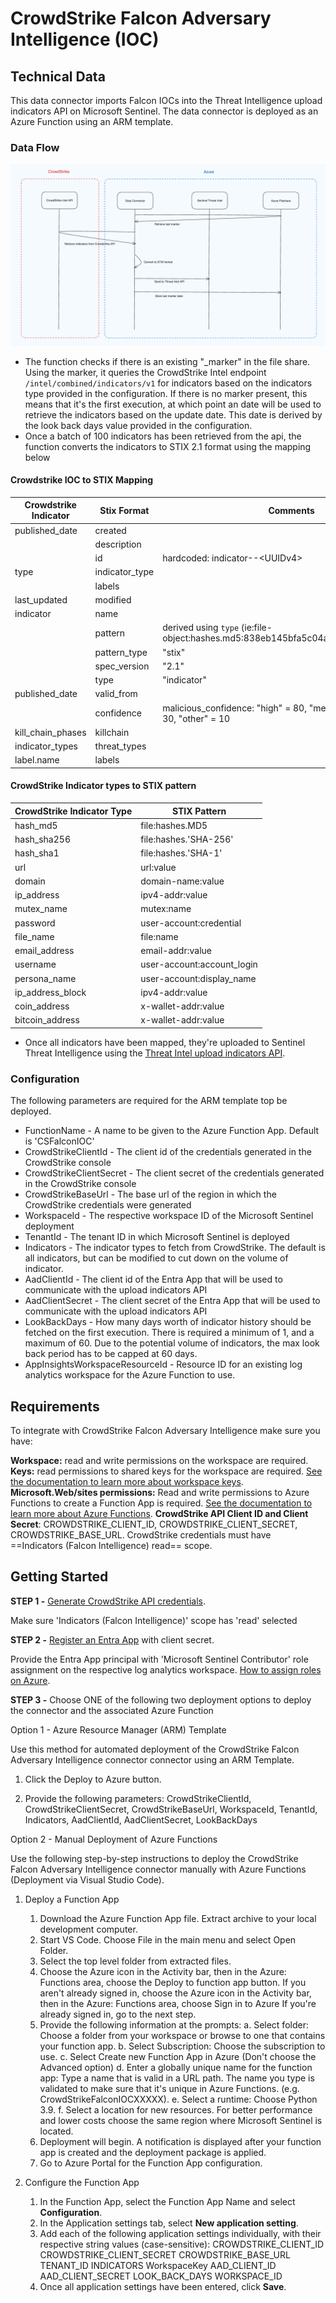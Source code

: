 # CrowdStrike Falcon Adversary Intelligence (IOC)

## Technical Data

This data connector imports Falcon IOCs into the Threat Intelligence upload indicators API on Microsoft Sentinel. The data connector is deployed as an Azure Function using an ARM template.

### Data Flow

![image](./media/dataconnector_diagram.png)

- The function checks if there is an existing "_marker" in the file share. Using the marker, it queries the CrowdStrike Intel endpoint `/intel/combined/indicators/v1` for indicators based on the indicators type provided in the configuration. If there is no marker present, this means that it's the first execution, at which point an date will be used to retrieve the indicators based on the update date. This date is derived by the look back days value provided in the configuration.
- Once a batch of 100 indicators has been retrieved from the api, the function converts the indicators to STIX 2.1 format using the mapping below

#### Crowdstrike IOC to STIX Mapping

| Crowdstrike Indicator | Stix Format    | Comments                                                                          |
| --------------------- | -------------- | --------------------------------------------------------------------------------- |
| published_date        | created        |                                                                                   |
|                       | description    |                                                                                   |
|                       | id             | hardcoded: indicator--\<UUIDv4\>                                                  |
| type                  | indicator_type |                                                                                   |
|                       | labels         |                                                                                   |
| last_updated          | modified       |                                                                                   |
| indicator             | name           |                                                                                   |
|                       | pattern        | derived using `type` (ie:file-object:hashes.md5:838eb145bfa5c04a7077d43cd77642c5) |
|                       | pattern_type   | "stix"                                                                            |
|                       | spec_version   | "2.1"                                                                             |
|                       | type           | "indicator"                                                                       |
| published_date        | valid_from     |                                                                                   |
|                       | confidence     | malicious_confidence: "high" = 80, "medium" = 60, "low" = 30, "other" = 10        |
| kill_chain_phases     | killchain      |                                                                                   |
| indicator_types       | threat_types   |                                                                                   |
| label\.name           | labels         |                                                                                   |

#### CrowdStrike Indicator types to STIX pattern

| CrowdStrike Indicator Type | STIX Pattern              |
|---------------------------|----------------------------|
| hash_md5                  | file:hashes.MD5            |
| hash_sha256               | file:hashes.'SHA-256'      |
| hash_sha1                 | file:hashes.'SHA-1'        |
| url                       | url:value                  |
| domain                    | domain-name:value          |
| ip_address                | ipv4-addr:value            |
| mutex_name                | mutex:name                 |
| password                  | user-account:credential    |
| file_name                 | file:name                  |
| email_address             | email-addr:value           |
| username                  | user-account:account_login |
| persona_name              | user-account:display_name  |
| ip_address_block          | ipv4-addr:value            |
| coin_address              | x-wallet-addr:value        |
| bitcoin_address           | x-wallet-addr:value        |

- Once all indicators have been mapped, they're uploaded to Sentinel Threat Intelligence using the [Threat Intel upload indicators API](https://learn.microsoft.com/en-us/azure/sentinel/upload-indicators-api).

### Configuration

The following parameters are required for the ARM template top be deployed.

- FunctionName - A name to be given to the Azure Function App. Default is 'CSFalconIOC'
- CrowdStrikeClientId - The client id of the credentials generated in the CrowdStrike console
- CrowdStrikeClientSecret - The client secret of the credentials generated in the CrowdStrike console
- CrowdStrikeBaseUrl - The base url of the region in which the CrowdStrike credentials were generated
- WorkspaceId - The respective workspace ID of the Microsoft Sentinel deployment
- TenantId - The tenant ID in which Microsoft Sentinel is deployed
- Indicators - The indicator types to fetch from CrowdStrike. The default is all indicators, but can be modified to cut down on the volume of indicator.
- AadClientId - The client id of the Entra App that will be used to communicate with the upload indicators API
- AadClientSecret - The client secret of the Entra App that will be used to communicate with the upload indicators API
- LookBackDays - How many days worth of indicator history should be fetched on the first execution. There is required a minimum of 1, and a maximum of 60. Due to the potential volume of indicators, the max look back period has to be capped at 60 days.
- AppInsightsWorkspaceResourceId - Resource ID for an existing log analytics workspace for the Azure Function to use.

## Requirements

To integrate with CrowdStrike Falcon Adversary Intelligence make sure you have:

**Workspace:** read and write permissions on the workspace are required.
**Keys:** read permissions to shared keys for the workspace are required. [See the documentation to learn more about workspace keys](https://learn.microsoft.com/en-us/azure/azure-monitor/agents/agent-windows?WT.mc_id=Portal-fx&tabs=setup-wizard#obtain-workspace-id-and-key).
**Microsoft\.Web\/sites permissions:** Read and write permissions to Azure Functions to create a Function App is required. [See the documentation to learn more about Azure Functions](https://learn.microsoft.com/en-us/azure/azure-functions/?WT.mc_id=Portal-fx).
**CrowdStrike API Client ID and Client Secret**: CROWDSTRIKE_CLIENT_ID, CROWDSTRIKE_CLIENT_SECRET, CROWDSTRIKE_BASE_URL. CrowdStrike credentials must have ==Indicators (Falcon Intelligence) read== scope.

## Getting Started

**STEP 1 -** [Generate CrowdStrike API credentials](https://www.crowdstrike.com/blog/tech-center/get-access-falcon-apis/).

Make sure 'Indicators (Falcon Intelligence)' scope has 'read' selected

**STEP 2 -** [Register an Entra App](https://learn.microsoft.com/entra/identity-platform/quickstart-register-app?WT.mc_id=Portal-fx) with client secret.

Provide the Entra App principal with 'Microsoft Sentinel Contributor' role assignment on the respective log analytics workspace. [How to assign roles on Azure](https://learn.microsoft.com/azure/role-based-access-control/role-assignments-portal?WT.mc_id=Portal-fx).

**STEP 3 -** Choose ONE of the following two deployment options to deploy the connector and the associated Azure Function

Option 1 - Azure Resource Manager (ARM) Template

Use this method for automated deployment of the CrowdStrike Falcon Adversary Intelligence connector connector using an ARM Template.

1. Click the Deploy to Azure button.

2. Provide the following parameters: CrowdStrikeClientId, CrowdStrikeClientSecret, CrowdStrikeBaseUrl, WorkspaceId, TenantId, Indicators, AadClientId, AadClientSecret, LookBackDays

Option 2 - Manual Deployment of Azure Functions

Use the following step-by-step instructions to deploy the CrowdStrike Falcon Adversary Intelligence connector manually with Azure Functions (Deployment via Visual Studio Code).

1. Deploy a Function App
    1. Download the Azure Function App file. Extract archive to your local development computer.
    2. Start VS Code. Choose File in the main menu and select Open Folder.
    3. Select the top level folder from extracted files.
    4. Choose the Azure icon in the Activity bar, then in the Azure: Functions area, choose the Deploy to function app button. If you aren't already signed in, choose the Azure icon in the Activity bar, then in the Azure: Functions area, choose Sign in to Azure If you're already signed in, go to the next step.
    5. Provide the following information at the prompts:
        a. Select folder: Choose a folder from your workspace or browse to one that contains your function app.
        b. Select Subscription: Choose the subscription to use.
        c. Select Create new Function App in Azure (Don't choose the Advanced option)
        d. Enter a globally unique name for the function app: Type a name that is valid in a URL path. The name you type is validated to make sure that it's unique in Azure Functions. (e.g. CrowdStrikeFalconIOCXXXXX).
        e. Select a runtime: Choose Python 3.9.
        f. Select a location for new resources. For better performance and lower costs choose the same region where Microsoft Sentinel is located.
    6. Deployment will begin. A notification is displayed after your function app is created and the deployment package is applied.
    7. Go to Azure Portal for the Function App configuration.

2. Configure the Function App

    1. In the Function App, select the Function App Name and select **Configuration**.
    2. In the Application settings tab, select **New application setting**.
    3. Add each of the following application settings individually, with their respective string values (case-sensitive):
        CROWDSTRIKE_CLIENT_ID
        CROWDSTRIKE_CLIENT_SECRET
        CROWDSTRIKE_BASE_URL
        TENANT_ID
        INDICATORS
        WorkspaceKey
        AAD_CLIENT_ID
        AAD_CLIENT_SECRET
        LOOK_BACK_DAYS
        WORKSPACE_ID
    4. Once all application settings have been entered, click **Save**.
